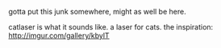 gotta put this junk somewhere, might as well be here. 

catlaser is what it sounds like. a laser for cats.
the inspiration: http://imgur.com/gallery/kbylT


